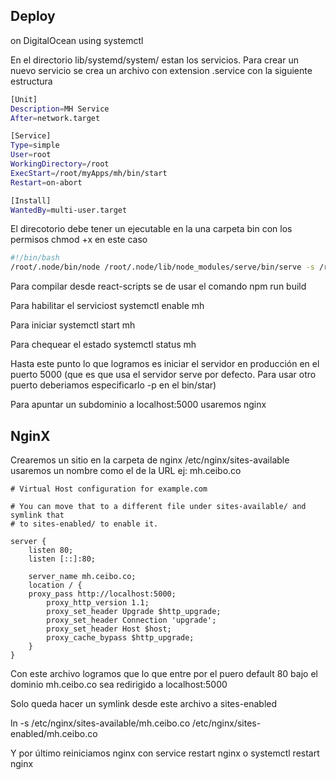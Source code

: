 ## Deploy
on DigitalOcean using systemctl 

En el directorio lib/systemd/system/ estan los servicios. Para crear un nuevo servicio
se crea un archivo con extension .service con la siguiente estructura
```sh
[Unit]
Description=MH Service
After=network.target

[Service]
Type=simple
User=root
WorkingDirectory=/root
ExecStart=/root/myApps/mh/bin/start
Restart=on-abort

[Install]
WantedBy=multi-user.target
```
El direcotorio debe tener un ejecutable en la una carpeta bin con los permisos chmod +x
en este caso

```sh
#!/bin/bash
/root/.node/bin/node /root/.node/lib/node_modules/serve/bin/serve -s /root/myApps/mh/build
```

Para compilar desde react-scripts se de usar el comando npm run build

Para habilitar el serviciost
systemctl enable mh

Para iniciar
systemctl start mh

Para chequear el estado
systemctl status mh

Hasta este punto lo que logramos es iniciar el servidor en producción en el puerto 5000 (que es que usa el servidor serve por defecto. Para usar otro puerto deberiamos especificarlo -p en el bin/star)

Para apuntar un subdominio a localhost:5000 usaremos nginx

## NginX
Crearemos un sitio en la carpeta de nginx
/etc/nginx/sites-available
usaremos un nombre como el de la URL ej: mh.ceibo.co

```
# Virtual Host configuration for example.com

# You can move that to a different file under sites-available/ and symlink that
# to sites-enabled/ to enable it.

server {
	listen 80;
	listen [::]:80;

	server_name mh.ceibo.co;
	location / {
	proxy_pass http://localhost:5000;
        proxy_http_version 1.1;
        proxy_set_header Upgrade $http_upgrade;
        proxy_set_header Connection 'upgrade';
        proxy_set_header Host $host;
        proxy_cache_bypass $http_upgrade;	
	}
}
```
Con este archivo logramos que lo que entre por el puero default 80 bajo el dominio mh.ceibo.co sea redirigido a localhost:5000

Solo queda hacer un symlink desde este archivo a sites-enabled

ln -s /etc/nginx/sites-available/mh.ceibo.co /etc/nginx/sites-enabled/mh.ceibo.co

Y por último reiniciamos nginx con 
service restart nginx 
o
systemctl restart nginx
